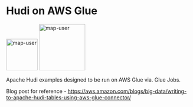 # Hudi on AWS Glue

<img width="85" alt="map-user" src="https://img.shields.io/badge/views-494-green"> <img width="125" alt="map-user" src="https://img.shields.io/badge/unique visits-129-green">

Apache Hudi examples designed to be run on AWS Glue via. Glue Jobs.

Blog post for reference - https://aws.amazon.com/blogs/big-data/writing-to-apache-hudi-tables-using-aws-glue-connector/
